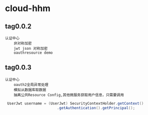 # cloud-hhm
## tag0.0.2
    认证中心
        非对称加密
        jwt json 对称加密
        oauthresource demo
        
## tag0.0.3
    认证中心
        oauth2全局异常处理
        模拟从数据库取数据
        抽离公共Resource Config,其他微服务获取用户信息，只需要调用
```java
 UserJwt username = (UserJwt) SecurityContextHolder.getContext()
                        .getAuthentication().getPrincipal();
```

        